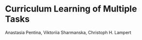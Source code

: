 # Curriculum Learning of Multiple Tasks

Anastasia Pentina, Viktoriia Sharmanska, Christoph H. Lampert